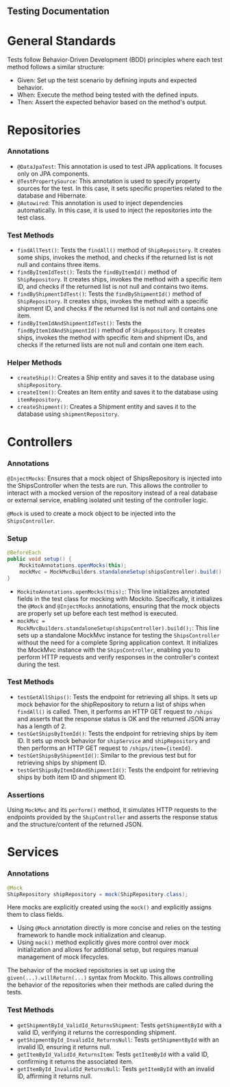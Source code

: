 ## Testing Documentation

# General Standards

Tests follow Behavior-Driven Development (BDD) principles where each test method follows a similar structure:

- Given: Set up the test scenario by defining inputs and expected behavior.
- When: Execute the method being tested with the defined inputs.
- Then: Assert the expected behavior based on the method's output.

# Repositories

### Annotations

- `@DataJpaTest`: This annotation is used to test JPA applications. It focuses only on JPA components.
- `@TestPropertySource`: This annotation is used to specify property sources for the test.
  In this case, it sets specific properties related to the database and Hibernate.
- `@Autowired`: This annotation is used to inject dependencies automatically.
  In this case, it is used to inject the repositories into the test class.

### Test Methods

- `findAllTest()`: Tests the `findAll()` method of `ShipRepository`.
  It creates some ships, invokes the method, and checks if the returned list is not null and contains three items.
- `findByItemIdTest()`: Tests the `findByItemId()` method of `ShipRepository`.
  It creates ships, invokes the method with a specific item ID,
  and checks if the returned list is not null and contains two items.
- `findByShipmentIdTest()`: Tests the `findByShipmentId()` method of `ShipRepository`.
  It creates ships, invokes the method with a specific shipment ID,
  and checks if the returned list is not null and contains one item.
- `findByItemIdAndShipmentIdTest()`: Tests the `findByItemIdAndShipmentId()` method of `ShipRepository`.
  It creates ships, invokes the method with specific item and shipment IDs,
  and checks if the returned lists are not null and contain one item each.

### Helper Methods

- `createShip()`: Creates a Ship entity and saves it to the database using `shipRepository`.
- `createItem()`: Creates an Item entity and saves it to the database using `itemRepository`.
- `createShipment()`: Creates a Shipment entity and saves it to the database using `shipmentRepository`.

# Controllers

### Annotations

`@InjectMocks`: Ensures that a mock object of ShipsRepository is injected into the ShipsController when the tests are
run. This allows the controller to interact with a mocked version of the repository instead of a real database or
external service, enabling isolated unit testing of the controller logic.

`@Mock` is used to create a mock object to be injected into the `ShipsController`.

### Setup

```java
@BeforeEach
public void setup() {
    MockitoAnnotations.openMocks(this);
    mockMvc = MockMvcBuilders.standaloneSetup(shipsController).build();
}
```

- `MockitoAnnotations.openMocks(this);`: This line initializes annotated fields in the test class for mocking with
  Mockito.
  Specifically, it initializes the `@Mock` and `@InjectMocks` annotations, ensuring that the mock objects are
  properly set up before each test method is executed.
- `mockMvc = MockMvcBuilders.standaloneSetup(shipsController).build();`: This line sets up a standalone MockMvc
  instance for testing the `ShipsController` without the need for a complete Spring application context.
  It initializes the MockMvc instance with the `ShipsController`,
  enabling you to perform HTTP requests and verify responses in the controller's context during the test.

### Test Methods

- `testGetAllShips()`: Tests the endpoint for retrieving all ships.
  It sets up mock behavior for the shipRepository to return a list of ships when `findAll()` is called.
  Then, it performs an HTTP GET request to `/ships`
  and asserts that the response status is OK and the returned JSON array has a length of 2.
- `testGetShipsByItemId()`: Tests the endpoint for retrieving ships by item ID. It sets up mock behavior
  for `shipService` and `shipRepository` and then performs an HTTP GET request to `/ships/item={itemId}`.
- `testGetShipsByShipmentId()`: Similar to the previous test but for retrieving ships by shipment ID.
- `testGetShipsByItemIdAndShipmentId()`: Tests the endpoint for retrieving ships by both item ID and shipment ID.

### Assertions

Using `MockMvc` and its `perform()` method,
it simulates HTTP requests to the endpoints provided by the `ShipController`
and asserts the response status and the structure/content of the returned JSON.

# Services

### Annotations

```java
@Mock
ShipRepository shipRepository = mock(ShipRepository.class);
```

Here mocks are explicitly created using the `mock()` and explicitly assigns them to class fields.

- Using `@Mock` annotation directly is more concise
  and relies on the testing framework to handle mock initialization and cleanup.
- Using `mock()` method explicitly gives more control over mock initialization and allows for additional setup,
  but requires manual management of mock lifecycles.

The behavior of the mocked repositories is set up using the `given(...).willReturn(...)` syntax from Mockito.
This allows controlling the behavior of the repositories when their methods are called during the tests.

### Test Methods

- `getShipmentById_ValidId_ReturnsShipment`: Tests `getShipmentById` with a valid ID, verifying it returns the
  corresponding shipment.
- `getShipmentById_InvalidId_ReturnsNull`: Tests `getShipmentById` with an invalid ID, ensuring it returns null.
- `getItemById_ValidId_ReturnsItem`: Tests `getItemById` with a valid ID, confirming it returns the associated item.
- `getItemById_InvalidId_ReturnsNull`: Tests `getItemById` with an invalid ID, affirming it returns null.
